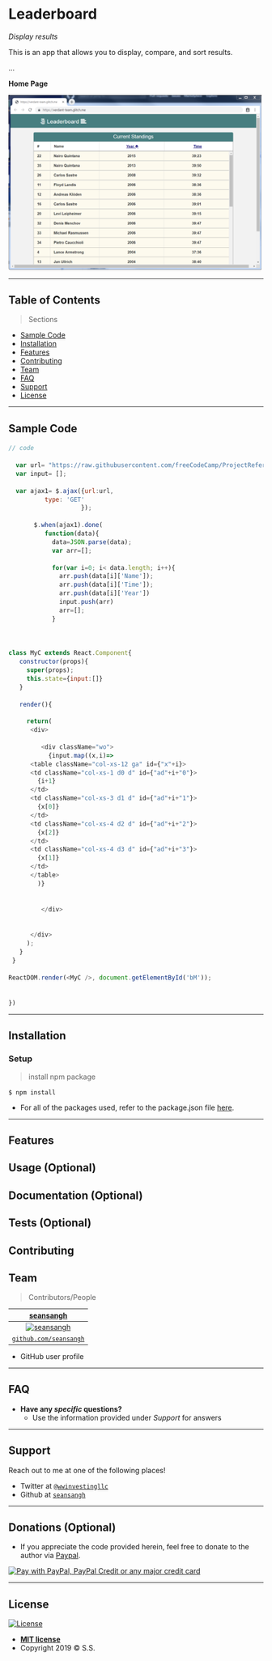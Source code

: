 # Leaderboard

*Display results*

This is an app that allows you to display, compare, and sort results.


...

**Home Page**

<img src="/Leaderboard.PNG" title="home page" alt="home page" width="500px">


---


## Table of Contents 

> Sections
- [Sample Code](#Sample_Code)
- [Installation](#installation)
- [Features](#features)
- [Contributing](#contributing)
- [Team](#team)
- [FAQ](#faq)
- [Support](#support)
- [License](#license)


---

## Sample Code

```javascript
// code

  var url= "https://raw.githubusercontent.com/freeCodeCamp/ProjectReferenceData/master/cyclist-data.json";
  var input= [];
  
  var ajax1= $.ajax({url:url,
          type: 'GET'
                    }); 
          
       $.when(ajax1).done(  
          function(data){ 
            data=JSON.parse(data); 
            var arr=[];
            
            for(var i=0; i< data.length; i++){
              arr.push(data[i]['Name']);
              arr.push(data[i]['Time']);
              arr.push(data[i]['Year'])
              input.push(arr)
              arr=[];
            }
            
   

class MyC extends React.Component{
   constructor(props){
     super(props);
     this.state={input:[]}
   }
   
   render(){

     return(
      <div>
         
         <div className="wo">
           {input.map((x,i)=>
      <table className="col-xs-12 ga" id={"x"+i}>
      <td className="col-xs-1 d0 d" id={"ad"+i+"0"}>
        {i+1}
      </td>
      <td className="col-xs-3 d1 d" id={"ad"+i+"1"}>
        {x[0]}
      </td>
      <td className="col-xs-4 d2 d" id={"ad"+i+"2"}>
        {x[2]}
      </td>
      <td className="col-xs-4 d3 d" id={"ad"+i+"3"}>
        {x[1]}
      </td>
      </table>
        )}      
           
           
         </div>

      
      </div>
     );
   }
 }

ReactDOM.render(<MyC />, document.getElementById('bM'));
            
            
})

```

---

## Installation


### Setup


>  install npm package

```shell
$ npm install
```

- For all of the packages used, refer to the package.json file [here](/package.json).

---

## Features
## Usage (Optional)
## Documentation (Optional)
## Tests (Optional)
## Contributing
## Team

> Contributors/People

| [**seansangh**](https://github.com/seansangh) |
| :---: |
| [![seansangh](https://avatars0.githubusercontent.com/u/45724640?v=3&s=200)](https://github.com/seansangh)    |
| [`github.com/seansangh`](https://github.com/seansangh) | 

-  GitHub user profile

---

## FAQ

- **Have any *specific* questions?**
    - Use the information provided under *Support* for answers

---

## Support

Reach out to me at one of the following places!

- Twitter at [`@wwinvestingllc`](https://twitter.com/wwinvestingllc?lang=en)
- Github at [`seansangh`](https://github.com/seansangh)

---

## Donations (Optional)

- If you appreciate the code provided herein, feel free to donate to the author via [Paypal](https://www.paypal.com/cgi-bin/webscr?cmd=_s-xclick&hosted_button_id=4VED5H2K8Z4TU&source=url).

[<img src="https://www.paypalobjects.com/webstatic/en_US/i/buttons/cc-badges-ppppcmcvdam.png" alt="Pay with PayPal, PayPal Credit or any major credit card" />](https://www.paypal.com/cgi-bin/webscr?cmd=_s-xclick&hosted_button_id=4VED5H2K8Z4TU&source=url)

---

## License

[![License](http://img.shields.io/:license-mit-blue.svg?style=flat-square)](http://badges.mit-license.org)

- **[MIT license](http://opensource.org/licenses/mit-license.php)**
- Copyright 2019 © <a>S.S.</a>
